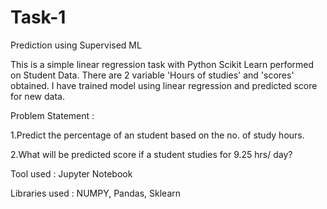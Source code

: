 # Task-1
Prediction using Supervised ML


This is a simple linear regression task with Python Scikit Learn performed on Student Data. There are 2 variable 'Hours of studies' and 'scores' obtained. I have trained model using linear regression and predicted score for new data.

Problem Statement :

1.Predict the percentage of an student based on the no. of study hours.

2.What will be predicted score if a student studies for 9.25 hrs/ day?

Tool used : Jupyter Notebook

Libraries used : NUMPY, Pandas, Sklearn
